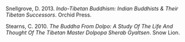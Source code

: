 
Snellgrove, D. 2013. *Indo-Tibetan Buddhism: Indian Buddhists & Their Tibetan Successors*. Orchid Press.

Stearns, C. 2010. *The Buddha From Dolpo: A Study Of The Life And Thought Of The Tibetan Master Dolpopa Sherab Gyaltsen*. Snow Lion.
